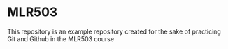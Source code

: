 # MLR503
This repository is an example repository created for the sake of practicing Git and Github in the MLR503 course
